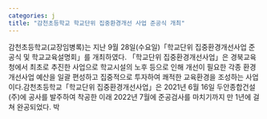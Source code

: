 ```yaml
---
categories: j
title: "감천초등학교 학교단위 집중환경개선 사업 준공식 개최"
---
```

감천초등학교(교장임병록)는 지난 9월 28일(수요일)「학교단위 집중환경개선사업 준공식 및 학교교육설명회」를 개최하였다.									「학교단위 집중환경개선사업」은 경북교육청에서 최초로 추진한 사업으로 학교시설의 노후 등으로 인해 개선이 필요한 각종 환경개선사업 예산을 일괄 편성하고 집중적으로 투자하여 쾌적한 교육환경을 조성하는 사업이다.감천초등학교「학교단위 집중환경개선사업」은 2021년 6월 16일 두안종합건설(주)에 공사를 발주하여 착공한 이래 2022년 7월에 준공검사를 마치기까지 만 1년에 걸쳐 완공되었다.									박